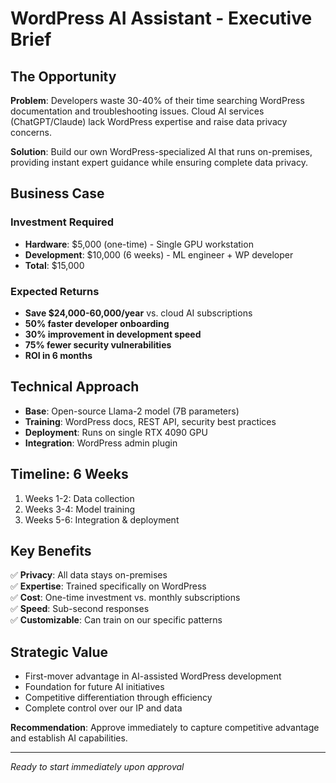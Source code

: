 # WordPress AI Assistant - Executive Brief

## The Opportunity
**Problem**: Developers waste 30-40% of their time searching WordPress documentation and troubleshooting issues. Cloud AI services (ChatGPT/Claude) lack WordPress expertise and raise data privacy concerns.

**Solution**: Build our own WordPress-specialized AI that runs on-premises, providing instant expert guidance while ensuring complete data privacy.

## Business Case

### Investment Required
- **Hardware**: $5,000 (one-time) - Single GPU workstation
- **Development**: $10,000 (6 weeks) - ML engineer + WP developer
- **Total**: $15,000

### Expected Returns
- **Save $24,000-60,000/year** vs. cloud AI subscriptions
- **50% faster developer onboarding** 
- **30% improvement in development speed**
- **75% fewer security vulnerabilities**
- **ROI in 6 months**

## Technical Approach
- **Base**: Open-source Llama-2 model (7B parameters)
- **Training**: WordPress docs, REST API, security best practices
- **Deployment**: Runs on single RTX 4090 GPU
- **Integration**: WordPress admin plugin

## Timeline: 6 Weeks
1. Weeks 1-2: Data collection
2. Weeks 3-4: Model training
3. Weeks 5-6: Integration & deployment

## Key Benefits
✅ **Privacy**: All data stays on-premises  
✅ **Expertise**: Trained specifically on WordPress  
✅ **Cost**: One-time investment vs. monthly subscriptions  
✅ **Speed**: Sub-second responses  
✅ **Customizable**: Can train on our specific patterns  

## Strategic Value
- First-mover advantage in AI-assisted WordPress development
- Foundation for future AI initiatives
- Competitive differentiation through efficiency
- Complete control over our IP and data

**Recommendation**: Approve immediately to capture competitive advantage and establish AI capabilities.

---
*Ready to start immediately upon approval*